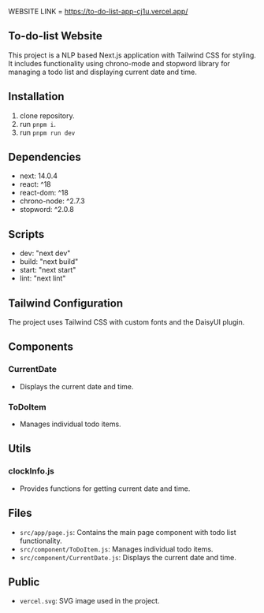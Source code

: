 WEBSITE LINK = https://to-do-list-app-cj1u.vercel.app/

## To-do-list Website

This project is a NLP based Next.js application with Tailwind CSS for styling. It includes functionality using chrono-mode and stopword library for managing a todo list and displaying current date and time.

## Installation

1. clone repository.
2. run `pnpm i`.
3. run `pnpm run dev`

## Dependencies

- next: 14.0.4
- react: ^18
- react-dom: ^18
- chrono-node: ^2.7.3
- stopword: ^2.0.8

## Scripts

- dev: "next dev"
- build: "next build"
- start: "next start"
- lint: "next lint"

## Tailwind Configuration

The project uses Tailwind CSS with custom fonts and the DaisyUI plugin.

## Components

### CurrentDate

- Displays the current date and time.

### ToDoItem

- Manages individual todo items.

## Utils

### clockInfo.js

- Provides functions for getting current date and time.

## Files

- `src/app/page.js`: Contains the main page component with todo list functionality.
- `src/component/ToDoItem.js`: Manages individual todo items.
- `src/component/CurrentDate.js`: Displays the current date and time.

## Public

- `vercel.svg`: SVG image used in the project.
